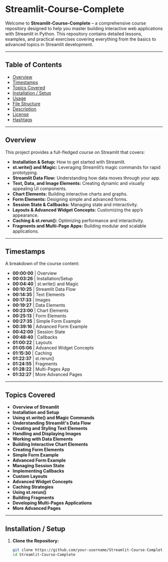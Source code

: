 # Streamlit-Course-Complete

Welcome to **Streamlit-Course-Complete** – a comprehensive course repository designed to help you master building interactive web applications with Streamlit in Python. This repository contains detailed lessons, examples, and practical exercises covering everything from the basics to advanced topics in Streamlit development.

---

## Table of Contents

- [Overview](#overview)
- [Timestamps](#timestamps)
- [Topics Covered](#topics-covered)
- [Installation / Setup](#installation--setup)
- [Usage](#usage)
- [File Structure](#file-structure)
- [Description](#description)
- [License](#license)
- [Hashtags](#hashtags)

---

## Overview

This project provides a full-fledged course on Streamlit that covers:
- **Installation & Setup:** How to get started with Streamlit.
- **st.write() and Magic:** Leveraging Streamlit’s magic commands for rapid prototyping.
- **Streamlit Data Flow:** Understanding how data moves through your app.
- **Text, Data, and Image Elements:** Creating dynamic and visually appealing UI components.
- **Chart Elements:** Building interactive charts and graphs.
- **Form Elements:** Designing simple and advanced forms.
- **Session State & Callbacks:** Managing state and interactivity.
- **Layouts & Advanced Widget Concepts:** Customizing the app’s appearance.
- **Caching & st.rerun():** Optimizing performance and interactivity.
- **Fragments and Multi-Page Apps:** Building modular and scalable applications.

---

## Timestamps

A breakdown of the course content:

- **00:00:00** | Overview
- **00:03:26** | Installation/Setup
- **00:04:40** | st.write() and Magic
- **00:10:25** | Streamlit Data Flow
- **00:14:35** | Text Elements
- **00:17:33** | Images
- **00:19:27** | Data Elements
- **00:23:00** | Chart Elements
- **00:25:13** | Form Elements
- **00:27:35** | Simple Form Example
- **00:39:16** | Advanced Form Example
- **00:42:00** | Session State
- **00:48:40** | Callbacks
- **01:00:22** | Layouts
- **01:05:06** | Advanced Widget Concepts
- **01:15:30** | Caching
- **01:22:37** | st.rerun()
- **01:24:55** | Fragments
- **01:28:22** | Multi-Pages App
- **01:32:27** | More Advanced Pages

---

## Topics Covered

- **Overview of Streamlit**
- **Installation and Setup**
- **Using st.write() and Magic Commands**
- **Understanding Streamlit's Data Flow**
- **Creating and Styling Text Elements**
- **Handling and Displaying Images**
- **Working with Data Elements**
- **Building Interactive Chart Elements**
- **Creating Form Elements**
- **Simple Form Example**
- **Advanced Form Example**
- **Managing Session State**
- **Implementing Callbacks**
- **Custom Layouts**
- **Advanced Widget Concepts**
- **Caching Strategies**
- **Using st.rerun()**
- **Building Fragments**
- **Developing Multi-Pages Applications**
- **More Advanced Pages**

---

## Installation / Setup

1. **Clone the Repository:**

   ```bash
   git clone https://github.com/your-username/Streamlit-Course-Complete.git
   cd Streamlit-Course-Complete

